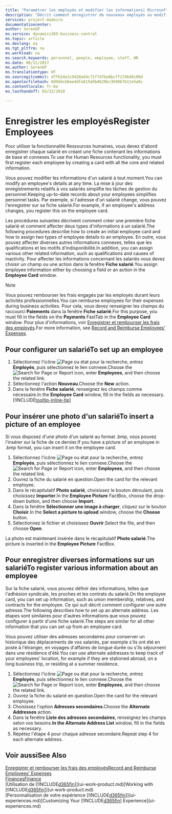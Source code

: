 ```yaml
---
title: "Paramétrer les employés et modifier les informations| Microsoft Docs"
description: "Décrit comment enregistrer de nouveaux employés ou modifier les informations concernant ceux existants."
services: project-madeira
documentationcenter: 
author: SorenGP
ms.service: dynamics365-business-central
ms.topic: article
ms.devlang: na
ms.tgt_pltfrm: na
ms.workload: na
ms.search.keywords: personnel, people, employee, staff, HR
ms.date: 08/11/2017
ms.author: SorenGP
ms.translationtype: HT
ms.sourcegitcommit: d7fb34e1c9428a64c71ff47be8bcff174649c00d
ms.openlocfilehash: 0d9ddcb6ee4dfa615d4bd628bc369967b11e5a8c
ms.contentlocale: fr-be
ms.lasthandoff: 03/22/2018

---
```

# <a name="register-employees"></a><span data-ttu-id="e27ff-103">Enregistrer les employés</span><span class="sxs-lookup"><span data-stu-id="e27ff-103">Register Employees</span></span>
<span data-ttu-id="e27ff-104">Pour utiliser la fonctionnalité Ressources humaines, vous devez d'abord enregistrer chaque salarié en créant une fiche contenant les informations de base et connexes.</span><span class="sxs-lookup"><span data-stu-id="e27ff-104">To use the Human Resources functionality, you must first register each employee by creating a card with all the core and related information.</span></span>

<span data-ttu-id="e27ff-105">Vous pouvez modifier les informations d'un salarié à tout moment.</span><span class="sxs-lookup"><span data-stu-id="e27ff-105">You can modify an employee's details at any time.</span></span> <span data-ttu-id="e27ff-106">La mise à jour des enregistrements relatifs à vos salariés simplifie les tâches de gestion du personnel.</span><span class="sxs-lookup"><span data-stu-id="e27ff-106">Keeping up-to-date records about your employees simplifies personnel tasks.</span></span> <span data-ttu-id="e27ff-107">Par exemple, si l'adresse d'un salarié change, vous pouvez l'enregistrer sur sa fiche salarié.</span><span class="sxs-lookup"><span data-stu-id="e27ff-107">For example, if an employee's address changes, you register this on the employee card.</span></span>

<span data-ttu-id="e27ff-108">Les procédures suivantes décrivent comment créer une première fiche salarié et comment affecter deux types d'informations à un salarié.</span><span class="sxs-lookup"><span data-stu-id="e27ff-108">The following procedures describe how to create an initial employee card and how to assign two types of employee details to an employee.</span></span> <span data-ttu-id="e27ff-109">En outre, vous pouvez affecter diverses autres informations connexes, telles que les qualifications et les motifs d'indisponibilité.</span><span class="sxs-lookup"><span data-stu-id="e27ff-109">In addition, you can assign various other related information, such as qualifications and causes of inactivity.</span></span> <span data-ttu-id="e27ff-110">Pour affecter les informations concernant les salariés vous devez choisir un champ ou une action dans la fenêtre **Fiche salarié**.</span><span class="sxs-lookup"><span data-stu-id="e27ff-110">You assign employee information either by choosing a field or an action in the **Employee Card** window.</span></span>

> [!NOTE]  
> <span data-ttu-id="e27ff-111">Vous pouvez rembourser les frais engagés par les employés durant leurs activités professionnelles.</span><span class="sxs-lookup"><span data-stu-id="e27ff-111">You can reimburse employees for their expenses during business activities.</span></span> <span data-ttu-id="e27ff-112">Pour cela, vous devez renseigner les champs du raccourci **Paiements** dans la fenêtre **Fiche salarié**.</span><span class="sxs-lookup"><span data-stu-id="e27ff-112">For this purpose, you must fill in the fields on the **Payments** FastTab in the **Employee Card** window.</span></span> <span data-ttu-id="e27ff-113">Pour plus d'informations, voir [Enregistrer et rembourser les frais des employés](finance-how-record-reimburse-employee-expenses.md).</span><span class="sxs-lookup"><span data-stu-id="e27ff-113">For more information, see [Record and Reimburse Employees' Expenses](finance-how-record-reimburse-employee-expenses.md).</span></span>

## <a name="to-set-up-an-employee"></a><span data-ttu-id="e27ff-114">Pour configurer un salarié</span><span class="sxs-lookup"><span data-stu-id="e27ff-114">To set up an employee</span></span>
1. <span data-ttu-id="e27ff-115">Sélectionnez l'icône ![Page ou état pour la recherche](media/ui-search/search_small.png "icône Page ou état pour la recherche"), entrez **Employés**, puis sélectionnez le lien connexe.</span><span class="sxs-lookup"><span data-stu-id="e27ff-115">Choose the ![Search for Page or Report](media/ui-search/search_small.png "Search for Page or Report icon") icon, enter **Employees**, and then choose the related link.</span></span>
2. <span data-ttu-id="e27ff-116">Sélectionnez l'action **Nouveau**.</span><span class="sxs-lookup"><span data-stu-id="e27ff-116">Choose the **New** action.</span></span>
3. <span data-ttu-id="e27ff-117">Dans la fenêtre **Fiche salarié**, renseignez les champs comme nécessaire.</span><span class="sxs-lookup"><span data-stu-id="e27ff-117">In the **Employee Card** window, fill in the fields as necessary.</span></span> [!INCLUDE[tooltip-inline-tip](includes/tooltip-inline-tip_md.md)]

## <a name="to-insert-a-picture-of-an-employee"></a><span data-ttu-id="e27ff-118">Pour insérer une photo d'un salarié</span><span class="sxs-lookup"><span data-stu-id="e27ff-118">To insert a picture of an employee</span></span>
<span data-ttu-id="e27ff-119">Si vous disposez d'une photo d'un salarié au format .bmp, vous pouvez l'insérer sur la fiche de ce dernier.</span><span class="sxs-lookup"><span data-stu-id="e27ff-119">If you have a picture of an employee in .bmp format, you can insert it on the employee card.</span></span>

1. <span data-ttu-id="e27ff-120">Sélectionnez l'icône ![Page ou état pour la recherche](media/ui-search/search_small.png "icône Page ou état pour la recherche"), entrez **Employés**, puis sélectionnez le lien connexe.</span><span class="sxs-lookup"><span data-stu-id="e27ff-120">Choose the ![Search for Page or Report](media/ui-search/search_small.png "Search for Page or Report icon") icon, enter **Employees**, and then choose the related link.</span></span>
2. <span data-ttu-id="e27ff-121">Ouvrez la fiche du salarié en question.</span><span class="sxs-lookup"><span data-stu-id="e27ff-121">Open the card for the relevant employee.</span></span>
3. <span data-ttu-id="e27ff-122">Dans le récapitulatif **Photo salarié**, choisissez le bouton déroulant, puis choisissez **Importer**.</span><span class="sxs-lookup"><span data-stu-id="e27ff-122">In the **Employee Picture** FactBox, choose the drop-down button, and then choose **Import**.</span></span>
4. <span data-ttu-id="e27ff-123">Dans la fenêtre **Sélectionner une image à charger**, cliquez sur le bouton **Choisir**.</span><span class="sxs-lookup"><span data-stu-id="e27ff-123">In the **Select a picture to upload** window, choose the **Choose** button.</span></span>
5. <span data-ttu-id="e27ff-124">Sélectionnez le fichier et choisissez **Ouvrir**.</span><span class="sxs-lookup"><span data-stu-id="e27ff-124">Select the file, and then choose **Open**.</span></span>

<span data-ttu-id="e27ff-125">La photo est maintenant insérée dans le récapitulatif **Photo salarié**.</span><span class="sxs-lookup"><span data-stu-id="e27ff-125">The picture is inserted in the **Employee Picture** FactBox.</span></span>

## <a name="to-register-various-information-about-an-employee"></a><span data-ttu-id="e27ff-126">Pour enregistrer diverses informations sur un salarié</span><span class="sxs-lookup"><span data-stu-id="e27ff-126">To register various information about an employee</span></span>
<span data-ttu-id="e27ff-127">Sur la fiche salarié, vous pouvez définir des informations, telles que l'adhésion syndicale, les proches et les contrats du salarié.</span><span class="sxs-lookup"><span data-stu-id="e27ff-127">On the employee card, you can set up information, such as union membership, relatives, and contracts for the employee.</span></span> <span data-ttu-id="e27ff-128">Ce qui suit décrit comment configurer une autre adresse.</span><span class="sxs-lookup"><span data-stu-id="e27ff-128">The following describes how to set up an alternate address.</span></span> <span data-ttu-id="e27ff-129">Les étapes sont similaires pour d'autres informations que vous pouvez configurer à partir d'une fiche salarié.</span><span class="sxs-lookup"><span data-stu-id="e27ff-129">The steps are similar for all other information that you can set up from an employee card.</span></span>

<span data-ttu-id="e27ff-130">Vous pouvez utiliser des adresses secondaires pour conserver un historique des déplacements de vos salariés, par exemple s'ils ont été en poste à l'étranger, en voyages d'affaires de longue durée ou s'ils séjournent dans une résidence d'été.</span><span class="sxs-lookup"><span data-stu-id="e27ff-130">You can use alternate addresses to keep track of your employees’ location, for example if they are stationed abroad, on a long business trip, or residing at a summer residence.</span></span>

1. <span data-ttu-id="e27ff-131">Sélectionnez l'icône ![Page ou état pour la recherche](media/ui-search/search_small.png "icône Page ou état pour la recherche"), entrez **Employés**, puis sélectionnez le lien connexe.</span><span class="sxs-lookup"><span data-stu-id="e27ff-131">Choose the ![Search for Page or Report](media/ui-search/search_small.png "Search for Page or Report icon") icon, enter **Employees**, and then choose the related link.</span></span>
2. <span data-ttu-id="e27ff-132">Ouvrez la fiche du salarié en question.</span><span class="sxs-lookup"><span data-stu-id="e27ff-132">Open the card for the relevant employee.</span></span>
3. <span data-ttu-id="e27ff-133">Choisissez l'option **Adresses secondaires**.</span><span class="sxs-lookup"><span data-stu-id="e27ff-133">Choose the **Alternate Addresses** action.</span></span>
4. <span data-ttu-id="e27ff-134">Dans la fenêtre **Liste des adresses secondaires**, renseignez les champs selon vos besoins.</span><span class="sxs-lookup"><span data-stu-id="e27ff-134">**In the Alternate Address List** window, fill in the fields as necessary.</span></span>
5. <span data-ttu-id="e27ff-135">Répétez l'étape 4 pour chaque adresse secondaire.</span><span class="sxs-lookup"><span data-stu-id="e27ff-135">Repeat step 4 for each alternate address.</span></span>

## <a name="see-also"></a><span data-ttu-id="e27ff-136">Voir aussi</span><span class="sxs-lookup"><span data-stu-id="e27ff-136">See Also</span></span>
[<span data-ttu-id="e27ff-137">Enregistrer et rembourser les frais des employés</span><span class="sxs-lookup"><span data-stu-id="e27ff-137">Record and Reimburse Employees' Expenses</span></span>](finance-how-record-reimburse-employee-expenses.md)  
[<span data-ttu-id="e27ff-138">Finances</span><span class="sxs-lookup"><span data-stu-id="e27ff-138">Finance</span></span>](finance.md)  
<span data-ttu-id="e27ff-139">[Utilisation de [!INCLUDE[d365fin](includes/d365fin_md.md)]](ui-work-product.md)</span><span class="sxs-lookup"><span data-stu-id="e27ff-139">[Working with [!INCLUDE[d365fin](includes/d365fin_md.md)]](ui-work-product.md)</span></span>  
<span data-ttu-id="e27ff-140">[Personnalisation de votre expérience [!INCLUDE[d365fin](includes/d365fin_md.md)]](ui-experiences.md)</span><span class="sxs-lookup"><span data-stu-id="e27ff-140">[Customizing Your [!INCLUDE[d365fin](includes/d365fin_md.md)] Experience](ui-experiences.md)</span></span>

